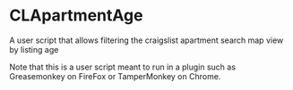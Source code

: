 # CLApartmentAge
A user script that allows filtering the craigslist apartment search map view by listing age

Note that this is a user script meant to run in a plugin such as Greasemonkey on FireFox or TamperMonkey on Chrome.


